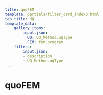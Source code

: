 ```yaml
---
title: quoFEM
template: partials/filter_card_index3.html
tab_title: UQ
template_data:
    gallery_items:
        input.json:
          UQ: UQ_Method.uqType
          FEM: fem.program
    filters:
        input.json:
        - description
        - UQ_Method.uqType
...
```


# quoFEM
